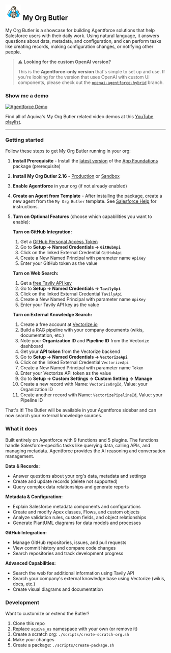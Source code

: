 ## <img src="resources/logo.png" width="50"/> My Org Butler

My Org Butler is a showcase for building Agentforce solutions that help Salesforce users with their daily work. Using natural language, it answers questions about data, metadata, and configuration, and can perform tasks like creating records, making configuration changes, or notifying other people.

> ⚠️ **Looking for the custom OpenAI version?**
> 
> This is the **Agentforce-only version** that's simple to set up and use. If you're looking for the version that uses OpenAI with custom UI components, please check out the [`openai-agentforce-hybrid`](../../tree/openai-agentforce-hybrid) branch.


### Show me a demo

[![Agentforce Demo](http://img.youtube.com/vi/_pz1rgWpDXU/hqdefault.jpg)](https://youtu.be/_pz1rgWpDXU "Agentforce Version")


Find all of Aquiva's My Org Butler related video demos at this [YouTube playlist](https://youtube.com/playlist?list=PL9OHq276T12G1Ngw5m05KZyY5jwF5qMLD&si=rmKXPGRYhw4Bxgs9).

---

### Getting started

Follow these steps to get My Org Butler running in your org:

1. **Install Prerequisite** - Install the [latest version](https://login.salesforce.com/packaging/installPackage.apexp?p0=04tVI000000L3ZBYA0) of the [App Foundations](https://github.com/aquivalabs/app-foundations) package (prerequisite)

2. **Install My Org Butler 2.16** - [Production](https://login.salesforce.com/packaging/installPackage.apexp?p0=04tVI000000Ob1dYAC) or [Sandbox](https://test.salesforce.com/packaging/installPackage.apexp?p0=04tVI000000Ob1dYAC)

3. **Enable Agentforce** in your org (if not already enabled)

4. **Create an Agent from Template** - After installing the package, create a new agent from the `My Org Butler` template. See [Salesforce Help](https://help.salesforce.com/s/articleView?id=ai.agent_employee_agent_setup.htm&type=5) for instructions.

5. **Turn on Optional Features** (choose which capabilities you want to enable):

   **Turn on GitHub Integration:**
   1. Get a [GitHub Personal Access Token](https://github.com/settings/tokens)
   2. Go to **Setup → Named Credentials → `GitHubApi`**
   3. Click on the linked External Credential `GitHubApi`
   4. Create a New Named Principal with parameter name `ApiKey` 
   5. Enter your GitHub token as the value

   **Turn on Web Search:**
   1. Get a [free Tavily API key](https://tavily.com/)
   2. Go to **Setup → Named Credentials → `TavilyApi`**
   3. Click on the linked External Credential `TavilyApi`  
   4. Create a New Named Principal with parameter name `ApiKey`
   5. Enter your Tavily API key as the value

   **Turn on External Knowledge Search:**
   1. Create a free account at [Vectorize.io](https://platform.vectorize.io/)
   2. Build a RAG pipeline with your company documents (wikis, documentation, etc.)
   3. Note your **Organization ID** and **Pipeline ID** from the Vectorize dashboard
   4. Get your **API token** from the Vectorize backend
   5. Go to **Setup → Named Credentials → `VectorizeApi`**
   6. Click on the linked External Credential `VectorizeApi`
   7. Create a New Named Principal with parameter name `Token`
   8. Enter your Vectorize API token as the value
   9. Go to **Setup → Custom Settings → Custom Setting → Manage**
   10. Create a new record with Name: `VectorizeOrgId`, Value: your Organization ID
   11. Create another record with Name: `VectorizePipelineId`, Value: your Pipeline ID

That's it! The Butler will be available in your Agentforce sidebar and can now search your external knowledge sources.

### What it does

Built entirely on Agentforce with 9 functions and 5 plugins. The functions handle Salesforce-specific tasks like querying data, calling APIs, and managing metadata. Agentforce provides the AI reasoning and conversation management.

**Data & Records:**
- Answer questions about your org's data, metadata and settings
- Create and update records (delete not supported)
- Query complex data relationships and generate reports

**Metadata & Configuration:**
- Explain Salesforce metadata components and configurations
- Create and modify Apex classes, Flows, and custom objects
- Analyze validation rules, custom fields, and object relationships
- Generate PlantUML diagrams for data models and processes

**GitHub Integration:**
- Manage GitHub repositories, issues, and pull requests
- View commit history and compare code changes
- Search repositories and track development progress

**Advanced Capabilities:**
- Search the web for additional information using Tavily API
- Search your company's external knowledge base using Vectorize (wikis, docs, etc.)
- Create visual diagrams and documentation


### Development

Want to customize or extend the Butler?

1. Clone this repo
2. Replace `aquiva_os` namespace with your own (or remove it)
3. Create a scratch org: `./scripts/create-scratch-org.sh`
4. Make your changes
5. Create a package: `./scripts/create-package.sh`
